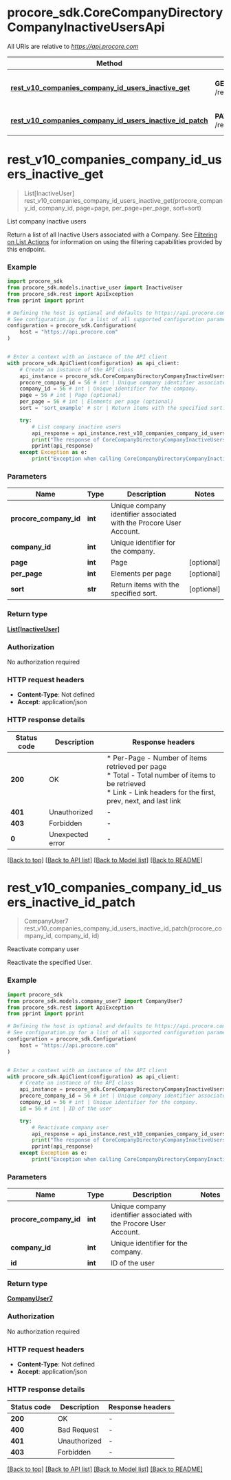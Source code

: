 # procore_sdk.CoreCompanyDirectoryCompanyInactiveUsersApi

All URIs are relative to *https://api.procore.com*

Method | HTTP request | Description
------------- | ------------- | -------------
[**rest_v10_companies_company_id_users_inactive_get**](CoreCompanyDirectoryCompanyInactiveUsersApi.md#rest_v10_companies_company_id_users_inactive_get) | **GET** /rest/v1.0/companies/{company_id}/users/inactive | List company inactive users
[**rest_v10_companies_company_id_users_inactive_id_patch**](CoreCompanyDirectoryCompanyInactiveUsersApi.md#rest_v10_companies_company_id_users_inactive_id_patch) | **PATCH** /rest/v1.0/companies/{company_id}/users/inactive/{id} | Reactivate company user


# **rest_v10_companies_company_id_users_inactive_get**
> List[InactiveUser] rest_v10_companies_company_id_users_inactive_get(procore_company_id, company_id, page=page, per_page=per_page, sort=sort)

List company inactive users

Return a list of all Inactive Users associated with a Company.  See [Filtering on List Actions](https://developers.procore.com/documentation/filtering-on-list-actions) for information on using the filtering capabilities provided by this endpoint.

### Example


```python
import procore_sdk
from procore_sdk.models.inactive_user import InactiveUser
from procore_sdk.rest import ApiException
from pprint import pprint

# Defining the host is optional and defaults to https://api.procore.com
# See configuration.py for a list of all supported configuration parameters.
configuration = procore_sdk.Configuration(
    host = "https://api.procore.com"
)


# Enter a context with an instance of the API client
with procore_sdk.ApiClient(configuration) as api_client:
    # Create an instance of the API class
    api_instance = procore_sdk.CoreCompanyDirectoryCompanyInactiveUsersApi(api_client)
    procore_company_id = 56 # int | Unique company identifier associated with the Procore User Account.
    company_id = 56 # int | Unique identifier for the company.
    page = 56 # int | Page (optional)
    per_page = 56 # int | Elements per page (optional)
    sort = 'sort_example' # str | Return items with the specified sort. (optional)

    try:
        # List company inactive users
        api_response = api_instance.rest_v10_companies_company_id_users_inactive_get(procore_company_id, company_id, page=page, per_page=per_page, sort=sort)
        print("The response of CoreCompanyDirectoryCompanyInactiveUsersApi->rest_v10_companies_company_id_users_inactive_get:\n")
        pprint(api_response)
    except Exception as e:
        print("Exception when calling CoreCompanyDirectoryCompanyInactiveUsersApi->rest_v10_companies_company_id_users_inactive_get: %s\n" % e)
```



### Parameters


Name | Type | Description  | Notes
------------- | ------------- | ------------- | -------------
 **procore_company_id** | **int**| Unique company identifier associated with the Procore User Account. | 
 **company_id** | **int**| Unique identifier for the company. | 
 **page** | **int**| Page | [optional] 
 **per_page** | **int**| Elements per page | [optional] 
 **sort** | **str**| Return items with the specified sort. | [optional] 

### Return type

[**List[InactiveUser]**](InactiveUser.md)

### Authorization

No authorization required

### HTTP request headers

 - **Content-Type**: Not defined
 - **Accept**: application/json

### HTTP response details

| Status code | Description | Response headers |
|-------------|-------------|------------------|
**200** | OK |  * Per-Page - Number of items retrieved per page <br>  * Total - Total number of items to be retrieved <br>  * Link - Link headers for the first, prev, next, and last link <br>  |
**401** | Unauthorized |  -  |
**403** | Forbidden |  -  |
**0** | Unexpected error |  -  |

[[Back to top]](#) [[Back to API list]](../README.md#documentation-for-api-endpoints) [[Back to Model list]](../README.md#documentation-for-models) [[Back to README]](../README.md)

# **rest_v10_companies_company_id_users_inactive_id_patch**
> CompanyUser7 rest_v10_companies_company_id_users_inactive_id_patch(procore_company_id, company_id, id)

Reactivate company user

Reactivate the specified User.

### Example


```python
import procore_sdk
from procore_sdk.models.company_user7 import CompanyUser7
from procore_sdk.rest import ApiException
from pprint import pprint

# Defining the host is optional and defaults to https://api.procore.com
# See configuration.py for a list of all supported configuration parameters.
configuration = procore_sdk.Configuration(
    host = "https://api.procore.com"
)


# Enter a context with an instance of the API client
with procore_sdk.ApiClient(configuration) as api_client:
    # Create an instance of the API class
    api_instance = procore_sdk.CoreCompanyDirectoryCompanyInactiveUsersApi(api_client)
    procore_company_id = 56 # int | Unique company identifier associated with the Procore User Account.
    company_id = 56 # int | Unique identifier for the company.
    id = 56 # int | ID of the user

    try:
        # Reactivate company user
        api_response = api_instance.rest_v10_companies_company_id_users_inactive_id_patch(procore_company_id, company_id, id)
        print("The response of CoreCompanyDirectoryCompanyInactiveUsersApi->rest_v10_companies_company_id_users_inactive_id_patch:\n")
        pprint(api_response)
    except Exception as e:
        print("Exception when calling CoreCompanyDirectoryCompanyInactiveUsersApi->rest_v10_companies_company_id_users_inactive_id_patch: %s\n" % e)
```



### Parameters


Name | Type | Description  | Notes
------------- | ------------- | ------------- | -------------
 **procore_company_id** | **int**| Unique company identifier associated with the Procore User Account. | 
 **company_id** | **int**| Unique identifier for the company. | 
 **id** | **int**| ID of the user | 

### Return type

[**CompanyUser7**](CompanyUser7.md)

### Authorization

No authorization required

### HTTP request headers

 - **Content-Type**: Not defined
 - **Accept**: application/json

### HTTP response details

| Status code | Description | Response headers |
|-------------|-------------|------------------|
**200** | OK |  -  |
**400** | Bad Request |  -  |
**401** | Unauthorized |  -  |
**403** | Forbidden |  -  |

[[Back to top]](#) [[Back to API list]](../README.md#documentation-for-api-endpoints) [[Back to Model list]](../README.md#documentation-for-models) [[Back to README]](../README.md)

